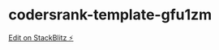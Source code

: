 # codersrank-template-gfu1zm

[Edit on StackBlitz ⚡️](https://stackblitz.com/edit/codersrank-template-gfu1zm)